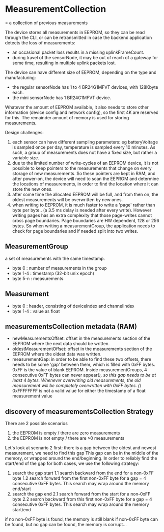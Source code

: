 # MeasurementCollection
= a collection of previous measurements

The device stores all measurements in EEPROM, so they can be read through the CLI, or can be retransmitted in case the backend application detects the loss of measurements:
* an occasional packet loss results in a missing uplinkFrameCount.
* during travel of the sensorNode, it may be out of reach of a gateway for some time, resulting in multiple uplink packets lost.

The device can have different size of EEPROM, depending on the type and manufacturing:
* the regular sensorNode has 1 to 4 BR24G1MFVT devices, with 128Kbyte each.
* the mini sensorNode has 1 BR24G1MFVT device.

Whatever the amount of EEPROM available, it also needs to store other information (device config and network config), so the first 4K are reserved for this.
The remainder amount of memory is used for storing measurements.

Design challenges:
1. each sensor can have different sampling parameters: eg batteryVoltage is sampled once per day, temperature is sampled every 10 minutes. As such, a group of measurements does not have a fixed size, but rather a variable size.
2. due to the limited number of write-cycles of an EEPROM device, it is not possible to keep pointers to the measurements that change on every storage of new measurements. So these pointers are kept in RAM, and after power-on, the device will need to scan the EEPROM and determine the locations of measurements, in order to find the location where it can store the new ones.
3. after some time the allocated EEPROM will be full, and from then on, the oldest measurements will be overwritten by new ones.
4. when writing to EEPROM, it is much faster to write a 'page' rather than byte per byte.. (a 3.5 ms delay is needed after every write). However writing pages has an extra complexity that those page-writes cannot cross page boundaries. Page boundaries are HW dependent, 128 or 256 bytes. So when writing a measurementGroup, the application needs to check for page boundaries and if needed split into two writes.

## MeasurementGroup 
a set of measurements with the same timestamp.
* byte 0 : number of measurements in the group
* byte 1-4 : timestamp (32-bit unix epoch)
* byte 5-n : measurements

## Measurement
* byte 0 : header, consisting of deviceIndex and channelIndex
* byte 1-4 : value as float

## measurementsCollection metadata (RAM)
* newMeasurementsOffset: offset in the measurements section of the EEPROM where the next data should be written.
* oldestMeasurementOffset: offset in the measurements section of the EEPROM where the oldest data was written.
* measurementGap: in order to be able to find these two offsets, there needs to be some 'gap' between them, which is filled with 0xFF bytes. 0xFF is the value of blank EEPROM. Inside measurementGroups, 4 consecutive 0xFF bytes can never appear(*), so this gap needs to be at least 4 bytes. Whenever overwriting old measurements, the old measurement will be completely overwritten with 0xFF bytes.
(*) 0xFFFFFFFF is not a valid value for either the timestamp of a float measurement value

## discovery of measurementsCollection Strategy
There are 2 possible scenarios
1. the EEPROM is empty / there are zero measurements
2. the EEPROM is not empty / there are >0 measurements

Let's look at scenario 2 first: there is a gap between the oldest and newest measurement, we need to find this gap
This gap can be in the middle of the memory, or wrapped around the end/beginning.
In order to reliably find the start/end of the gap for both cases, we use the following strategy:
1. search the gap start
    1.1 search backward from the end for a non-0xFF byte
    1.2 search forward from the first non-0xFF byte for a gap = 4 consecutive 0xFF bytes. This search may wrap around the memory end/start
2. search the gap end
    2.1 search forward from the start for a non-0xFF byte
    2.2 search backward from this first non-0xFF byte for a gap = 4 consecutive 0xFF bytes. This search may wrap around the memory start/end

if no non-0xFF byte is found, the memory is still blank
if non-0xFF byte can be found, but no gap can be found, the memory is corrupt...

